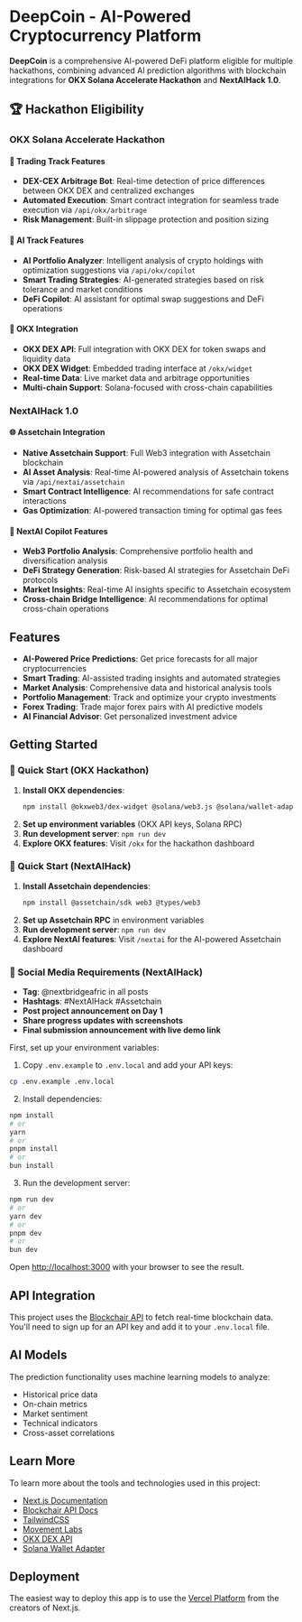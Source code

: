 # DeepCoin - AI-Powered Cryptocurrency Platform

**DeepCoin** is a comprehensive AI-powered DeFi platform eligible for multiple hackathons, combining advanced AI prediction algorithms with blockchain integrations for **OKX Solana Accelerate Hackathon** and **NextAIHack 1.0**.

## 🏆 Hackathon Eligibility

### OKX Solana Accelerate Hackathon
#### 🔄 Trading Track Features
- **DEX-CEX Arbitrage Bot**: Real-time detection of price differences between OKX DEX and centralized exchanges
- **Automated Execution**: Smart contract integration for seamless trade execution via `/api/okx/arbitrage`
- **Risk Management**: Built-in slippage protection and position sizing

#### 🤖 AI Track Features  
- **AI Portfolio Analyzer**: Intelligent analysis of crypto holdings with optimization suggestions via `/api/okx/copilot`
- **Smart Trading Strategies**: AI-generated strategies based on risk tolerance and market conditions
- **DeFi Copilot**: AI assistant for optimal swap suggestions and DeFi operations

#### 🔗 OKX Integration
- **OKX DEX API**: Full integration with OKX DEX for token swaps and liquidity data
- **OKX DEX Widget**: Embedded trading interface at `/okx/widget`
- **Real-time Data**: Live market data and arbitrage opportunities
- **Multi-chain Support**: Solana-focused with cross-chain capabilities

### NextAIHack 1.0
#### 🌐 Assetchain Integration
- **Native Assetchain Support**: Full Web3 integration with Assetchain blockchain
- **AI Asset Analysis**: Real-time AI-powered analysis of Assetchain tokens via `/api/nextai/assetchain`
- **Smart Contract Intelligence**: AI recommendations for safe contract interactions
- **Gas Optimization**: AI-powered transaction timing for optimal gas fees

#### 🤖 NextAI Copilot Features
- **Web3 Portfolio Analysis**: Comprehensive portfolio health and diversification analysis
- **DeFi Strategy Generation**: Risk-based AI strategies for Assetchain DeFi protocols
- **Market Insights**: Real-time AI insights specific to Assetchain ecosystem
- **Cross-chain Bridge Intelligence**: AI recommendations for optimal cross-chain operations

## Features

- **AI-Powered Price Predictions**: Get price forecasts for all major cryptocurrencies
- **Smart Trading**: AI-assisted trading insights and automated strategies
- **Market Analysis**: Comprehensive data and historical analysis tools
- **Portfolio Management**: Track and optimize your crypto investments
- **Forex Trading**: Trade major forex pairs with AI predictive models
- **AI Financial Advisor**: Get personalized investment advice

## Getting Started

### 🚀 Quick Start (OKX Hackathon)
1. **Install OKX dependencies**: 
   ```bash
   npm install @okxweb3/dex-widget @solana/web3.js @solana/wallet-adapter-react @solana/wallet-adapter-wallets @solana/wallet-adapter-react-ui
   ```
2. **Set up environment variables** (OKX API keys, Solana RPC)
3. **Run development server**: `npm run dev`
4. **Explore OKX features**: Visit `/okx` for the hackathon dashboard

### 🤖 Quick Start (NextAIHack)
1. **Install Assetchain dependencies**:
   ```bash
   npm install @assetchain/sdk web3 @types/web3
   ```
2. **Set up Assetchain RPC** in environment variables
3. **Run development server**: `npm run dev`
4. **Explore NextAI features**: Visit `/nextai` for the AI-powered Assetchain dashboard

### 📱 Social Media Requirements (NextAIHack)
- **Tag**: @nextbridgeafric in all posts
- **Hashtags**: #NextAIHack #Assetchain
- **Post project announcement on Day 1**
- **Share progress updates with screenshots**
- **Final submission announcement with live demo link**

First, set up your environment variables:

1. Copy `.env.example` to `.env.local` and add your API keys:

```bash
cp .env.example .env.local
```

2. Install dependencies:

```bash
npm install
# or
yarn 
# or
pnpm install
# or
bun install
```

3. Run the development server:

```bash
npm run dev
# or
yarn dev
# or
pnpm dev
# or
bun dev
```

Open [http://localhost:3000](http://localhost:3000) with your browser to see the result.

## API Integration

This project uses the [Blockchair API](https://blockchair.com/api) to fetch real-time blockchain data. You'll need to sign up for an API key and add it to your `.env.local` file.

## AI Models

The prediction functionality uses machine learning models to analyze:
- Historical price data
- On-chain metrics
- Market sentiment
- Technical indicators
- Cross-asset correlations

## Learn More

To learn more about the tools and technologies used in this project:

- [Next.js Documentation](https://nextjs.org/docs)
- [Blockchair API Docs](https://blockchair.com/api)
- [TailwindCSS](https://tailwindcss.com/docs)
- [Movement Labs](https://movementlabs.xyz/)
- [OKX DEX API](https://www.okx.com/docs-v5/en/)
- [Solana Wallet Adapter]()


## Deployment

The easiest way to deploy this app is to use the [Vercel Platform](https://vercel.com/new) from the creators of Next.js.

